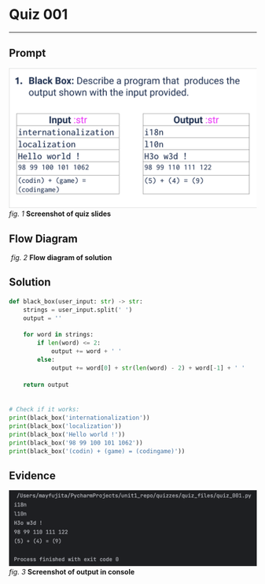 # Quiz 001
<hr>

## Prompt
![](images/quiz_001_slide.png)
*fig. 1* **Screenshot of quiz slides**

## Flow Diagram
![]()
*fig. 2* **Flow diagram of solution**

## Solution
```.py
def black_box(user_input: str) -> str:
    strings = user_input.split(' ')
    output = ''

    for word in strings:
        if len(word) <= 2:
            output += word + ' '
        else:
            output += word[0] + str(len(word) - 2) + word[-1] + ' '

    return output


# Check if it works:
print(black_box('internationalization'))
print(black_box('localization'))
print(black_box('Hello world !'))
print(black_box('98 99 100 101 1062'))
print(black_box('(codin) + (game) = (codingame)'))
```

## Evidence
![](images/quiz_001_evidence.png)
*fig. 3* **Screenshot of output in console**